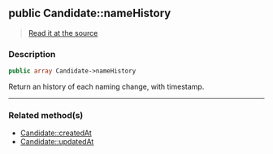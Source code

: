 ## public Candidate::nameHistory

> [Read it at the source](https://github.com/julien-boudry/Condorcet/blob/master/src/Candidate.php#L17)

### Description    

```php
public array Candidate->nameHistory 
```

Return an history of each naming change, with timestamp.
    
---------------------------------------

### Related method(s)      

* [Candidate::createdAt](/Docs/api-reference/Candidate%20Class/Candidate--createdAt.md)    
* [Candidate::updatedAt](/Docs/api-reference/Candidate%20Class/Candidate--updatedAt.md)    
